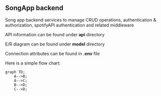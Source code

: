 ## SongApp backend

Song app backend services to manage CRUD operations, authentication & authorization, spotifyAPI authentication and related middleware

API information can be found under **api** directory

E/R diagram can be found under **model** directory

Connection attributes can be found in **.env** file

Here is a simple flow chart:

```mermaid
graph TD;
    A-->B;
    A-->C;
    B-->D;
    C-->D;
```